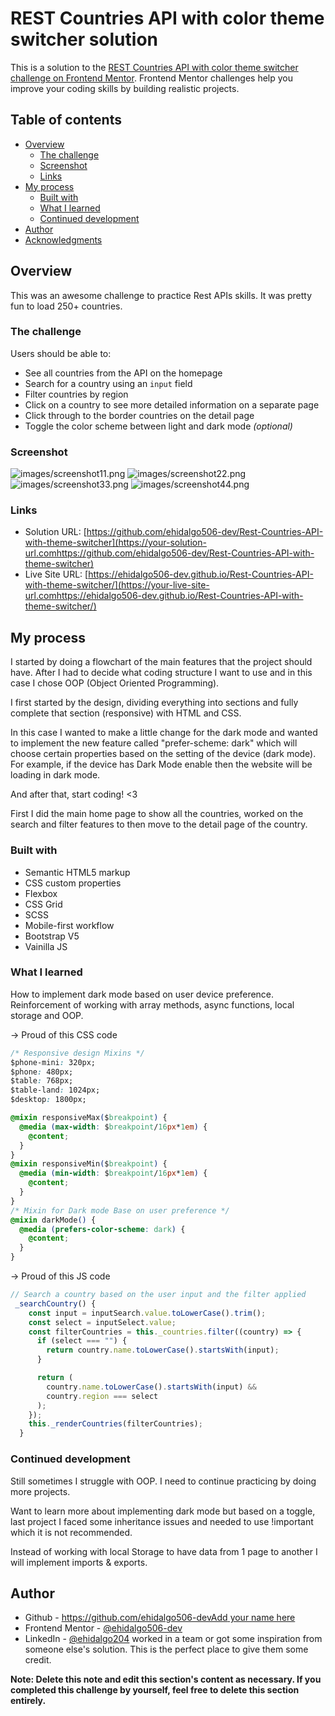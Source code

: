 # REST Countries API with color theme switcher solution

This is a solution to the [REST Countries API with color theme switcher challenge on Frontend Mentor](https://www.frontendmentor.io/challenges/rest-countries-api-with-color-theme-switcher-5cacc469fec04111f7b848ca). Frontend Mentor challenges help you improve your coding skills by building realistic projects.

## Table of contents

- [Overview](#overview)
  - [The challenge](#the-challenge)
  - [Screenshot](#screenshot)
  - [Links](#links)
- [My process](#my-process)
  - [Built with](#built-with)
  - [What I learned](#what-i-learned)
  - [Continued development](#continued-development)
- [Author](#author)
- [Acknowledgments](#acknowledgments)

## Overview

This was an awesome challenge to practice Rest APIs skills. It was pretty fun to load 250+ countries.

### The challenge

Users should be able to:

- See all countries from the API on the homepage
- Search for a country using an `input` field
- Filter countries by region
- Click on a country to see more detailed information on a separate page
- Click through to the border countries on the detail page
- Toggle the color scheme between light and dark mode _(optional)_

### Screenshot

![images/screenshot11.png](images/screenshot11.png)
![images/screenshot22.png](images/screenshot22.png)
![images/screenshot33.png](images/screenshot33.png)
![images/screenshot44.png](images/screenshot44.png)

### Links

- Solution URL: [https://github.com/ehidalgo506-dev/Rest-Countries-API-with-theme-switcher](https://your-solution-url.comhttps://github.com/ehidalgo506-dev/Rest-Countries-API-with-theme-switcher)
- Live Site URL: [https://ehidalgo506-dev.github.io/Rest-Countries-API-with-theme-switcher/](https://your-live-site-url.comhttps://ehidalgo506-dev.github.io/Rest-Countries-API-with-theme-switcher/)

## My process

I started by doing a flowchart of the main features that the project should have. After I had to decide what coding structure I want to use and in this case I chose OOP (Object Oriented Programming).

I first started by the design, dividing everything into sections and fully complete that section (responsive) with HTML and CSS.

In this case I wanted to make a little change for the dark mode and wanted to implement the new feature called "prefer-scheme: dark" which will choose certain properties based on the setting of the device (dark mode). For example, if the device has Dark Mode enable then the website will be loading in dark mode.

And after that, start coding! <3

First I did the main home page to show all the countries, worked on the search and filter features to then move to the detail page of the country.

### Built with

- Semantic HTML5 markup
- CSS custom properties
- Flexbox
- CSS Grid
- SCSS
- Mobile-first workflow
- Bootstrap V5
- Vainilla JS

### What I learned

How to implement dark mode based on user device preference.
Reinforcement of working with array methods, async functions, local storage and OOP.

-> Proud of this CSS code

```css
/* Responsive design Mixins */
$phone-mini: 320px;
$phone: 480px;
$table: 768px;
$table-land: 1024px;
$desktop: 1800px;

@mixin responsiveMax($breakpoint) {
  @media (max-width: $breakpoint/16px*1em) {
    @content;
  }
}
@mixin responsiveMin($breakpoint) {
  @media (min-width: $breakpoint/16px*1em) {
    @content;
  }
}
/* Mixin for Dark mode Base on user preference */
@mixin darkMode() {
  @media (prefers-color-scheme: dark) {
    @content;
  }
}
```

-> Proud of this JS code

```js
// Search a country based on the user input and the filter applied
 _searchCountry() {
    const input = inputSearch.value.toLowerCase().trim();
    const select = inputSelect.value;
    const filterCountries = this._countries.filter((country) => {
      if (select === "") {
        return country.name.toLowerCase().startsWith(input);
      }

      return (
        country.name.toLowerCase().startsWith(input) &&
        country.region === select
      );
    });
    this._renderCountries(filterCountries);
  }

```

### Continued development

Still sometimes I struggle with OOP. I need to continue practicing by doing more projects.

Want to learn more about implementing dark mode but based on a toggle, last project I faced some inheritance issues and needed to use !important which it is not recommended.

Instead of working with local Storage to have data from 1 page to another I will implement imports & exports.

## Author

- Github - [https://github.com/ehidalgo506-devAdd your name here](https://github.com/ehidalgo506-dev)
- Frontend Mentor - [@ehidalgo506-dev](https://www.frontendmentor.io/profile/yourusernamehttps://www.frontendmentor.io/profile/ehidalgo506-dev)
- LinkedIn - [@ehidalgo204](https://www.linkedin.com/in/ehidalgo204/)
  worked in a team or got some inspiration from someone else's solution. This is the perfect place to give them some credit.

**Note: Delete this note and edit this section's content as necessary. If you completed this challenge by yourself, feel free to delete this section entirely.**
